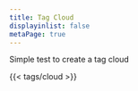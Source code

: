 ```yaml
---
title: Tag Cloud
displayinlist: false
metaPage: true
---
```


Simple test to create a tag cloud

{{< tags/cloud >}}

